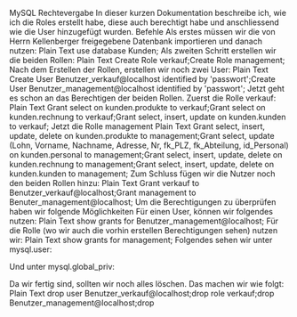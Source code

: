 MySQL Rechtevergabe
In dieser kurzen Dokumentation beschreibe ich, wie ich die Roles erstellt habe, diese auch berechtigt habe und anschliessend wie die User hinzugefügt wurden.
Befehle
Als erstes müssen wir die von Herrn Kellenberger freigegebene Datenbank importieren und danach nutzen:
Plain Text
use database Kunden; 
Als zweiten Schritt erstellen wir die beiden Rollen:
Plain Text
Create Role verkauf;Create Role management;
Nach dem Erstellen der Rollen, erstellen wir noch zwei User:
Plain Text
Create User Benutzer_verkauf@localhost identified by 'passwort';Create User Benutzer_management@localhost identified by 'passwort';
Jetzt geht es schon an das Berechtigen der beiden Rollen.
Zuerst die Rolle verkauf:
Plain Text
Grant select on kunden.produkte to verkauf;Grant select on kunden.rechnung to verkauf;Grant select, insert, update on kunden.kunden to verkauf;
Jetzt die Rolle management
Plain Text
Grant select, insert, update, delete on kunden.produkte to management;Grant select, update (Lohn, Vorname, Nachname, Adresse, Nr, fk_PLZ, fk_Abteilung, id_Personal) on kunden.personal to management;Grant select, insert, update, delete on kunden.rechnung to management;Grant select, insert, update, delete on kunden.kunden to management;
Zum Schluss fügen wir die Nutzer noch den beiden Rollen hinzu:
Plain Text
Grant verkauf to Benutzer_verkauf@localhost;Grant management to Benuter_management@localhost;
Um die Berechtigungen zu überprüfen haben wir folgende Möglichkeiten
Für einen User, können wir folgendes nutzen:
Plain Text
show grants for Benutzer_management@localhost;
Für die Rolle (wo wir auch die vorhin erstellen Berechtigungen sehen) nutzen wir:
Plain Text
show grants for management;
Folgendes sehen wir unter mysql.user:
 
Und unter mysql.global_priv:
 
Da wir fertig sind, sollten wir noch alles löschen. Das machen wir wie folgt:
Plain Text
drop user Benutzer_verkauf@localhost;drop role verkauf;drop Benutzer_management@localhost;drop
